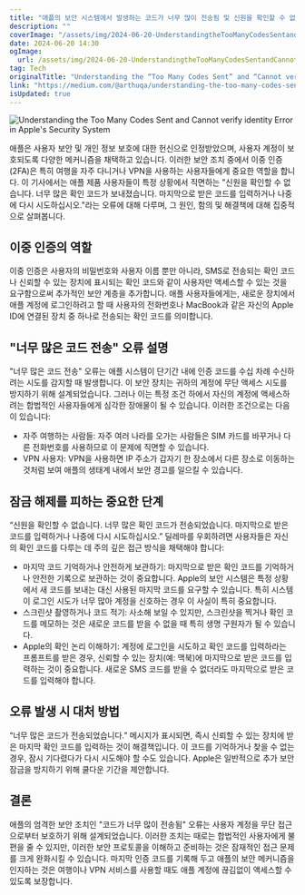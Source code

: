 ```yaml
---
title: "애플의 보안 시스템에서 발생하는 코드가 너무 많이 전송됨 및 신원을 확인할 수 없음 오류 이해하기"
description: ""
coverImage: "/assets/img/2024-06-20-UnderstandingtheTooManyCodesSentandCannotverifyidentityErrorinApplesSecuritySystem_0.png"
date: 2024-06-20 14:30
ogImage:
  url: /assets/img/2024-06-20-UnderstandingtheTooManyCodesSentandCannotverifyidentityErrorinApplesSecuritySystem_0.png
tag: Tech
originalTitle: "Understanding the “Too Many Codes Sent” and “Cannot verify identity” Error in Apple’s Security System"
link: "https://medium.com/@arthuqa/understanding-the-too-many-codes-sent-and-cannot-verify-identity-error-in-apples-security-c86d2ed33e4f"
isUpdated: true
---
```


![Understanding the Too Many Codes Sent and Cannot verify identity Error in Apple's Security System](/assets/img/2024-06-20-UnderstandingtheTooManyCodesSentandCannotverifyidentityErrorinApplesSecuritySystem_0.png)

애플은 사용자 보안 및 개인 정보 보호에 대한 헌신으로 인정받았으며, 사용자 계정이 보호되도록 다양한 메커니즘을 채택하고 있습니다. 이러한 보안 조치 중에서 이중 인증(2FA)은 특히 여행을 자주 다니거나 VPN을 사용하는 사용자들에게 중요한 역할을 합니다. 이 기사에서는 애플 제품 사용자들이 특정 상황에서 직면하는 "신원을 확인할 수 없습니다. 너무 많은 확인 코드가 보내졌습니다. 마지막으로 받은 코드를 입력하거나 나중에 다시 시도하십시오."라는 오류에 대해 다루며, 그 원인, 함의 및 해결책에 대해 집중적으로 살펴봅니다.

## 이중 인증의 역할

이중 인증은 사용자의 비밀번호와 사용자 이름 뿐만 아니라, SMS로 전송되는 확인 코드나 신뢰할 수 있는 장치에 표시되는 확인 코드와 같이 사용자만 액세스할 수 있는 것을 요구함으로써 추가적인 보안 계층을 추가합니다. 애플 사용자들에게는, 새로운 장치에서 애플 계정에 로그인하려고 할 때 사용자의 전화번호나 MacBook과 같은 자신의 Apple ID에 연결된 장치 중 하나로 전송되는 확인 코드를 의미합니다.

<!-- cozy-coder - 수평 -->

<ins class="adsbygoogle"
     style="display:block"
     data-ad-client="ca-pub-4877378276818686"
     data-ad-slot="1107185301"
     data-ad-format="auto"
     data-full-width-responsive="true"></ins>

<script>
     (adsbygoogle = window.adsbygoogle || []).push({});
</script>

## "너무 많은 코드 전송" 오류 설명

"너무 많은 코드 전송" 오류는 애플 시스템이 단기간 내에 인증 코드를 수십 차례 수신하려는 시도를 감지할 때 발생합니다. 이 보안 장치는 귀하의 계정에 무단 액세스 시도를 방지하기 위해 설계되었습니다. 그러나 이는 특정 조건 하에서 자신의 계정에 액세스하려는 합법적인 사용자들에게 심각한 장애물이 될 수 있습니다. 이러한 조건으로는 다음이 있습니다:

- 자주 여행하는 사람들: 자주 여러 나라를 오가는 사람들은 SIM 카드를 바꾸거나 다른 전화번호를 사용하므로 이 문제에 직면할 수 있습니다.
- VPN 사용자: VPN을 사용하면 IP 주소가 갑자기 한 장소에서 다른 장소로 이동하는 것처럼 보여 애플의 생태계 내에서 보안 경고를 일으킬 수 있습니다.

## 잠금 해제를 피하는 중요한 단계

<!-- cozy-coder - 수평 -->

<ins class="adsbygoogle"
     style="display:block"
     data-ad-client="ca-pub-4877378276818686"
     data-ad-slot="1107185301"
     data-ad-format="auto"
     data-full-width-responsive="true"></ins>

<script>
     (adsbygoogle = window.adsbygoogle || []).push({});
</script>

“신원을 확인할 수 없습니다. 너무 많은 확인 코드가 전송되었습니다. 마지막으로 받은 코드를 입력하거나 나중에 다시 시도하십시오.” 딜레마를 우회하려면 사용자들은 자신의 확인 코드를 다루는 데 주의 깊은 접근 방식을 채택해야 합니다:

- 마지막 코드 기억하거나 안전하게 보관하기: 마지막으로 받은 확인 코드를 기억하거나 안전한 기록으로 보관하는 것이 중요합니다. Apple의 보안 시스템은 특정 상황에서 새 코드를 보내는 대신 사용된 마지막 코드를 요구할 수 있습니다. 특히 시스템이 로그인 시도가 너무 많아 계정을 신호하는 경우 이 사실이 특히 중요합니다.
- 스크린샷 촬영하거나 코드 적기: 사소해 보일 수 있지만, 스크린샷을 찍거나 확인 코드를 메모하는 것은 새로운 코드를 받을 수 없을 때 특히 생명 구원자가 될 수 있습니다.
- Apple의 확인 논리 이해하기: 계정에 로그인을 시도하고 확인 코드를 입력하라는 프롬프트를 받은 경우, 신뢰할 수 있는 장치(예: 맥북)에 마지막으로 받은 코드를 입력하는 것이 중요합니다. 새로운 SMS 코드를 받을 수 없더라도 마지막으로 받은 코드를 입력해야 합니다.

## 오류 발생 시 대처 방법

“너무 많은 코드가 전송되었습니다.” 메시지가 표시되면, 즉시 신뢰할 수 있는 장치에 받은 마지막 확인 코드를 입력하는 것이 해결책입니다. 이 코드를 기억하거나 찾을 수 없는 경우, 잠시 기다렸다가 다시 시도해야 할 수도 있습니다. Apple은 일반적으로 추가 보안 잠금을 방지하기 위해 쿨다운 기간을 제안합니다.

<!-- cozy-coder - 수평 -->

<ins class="adsbygoogle"
     style="display:block"
     data-ad-client="ca-pub-4877378276818686"
     data-ad-slot="1107185301"
     data-ad-format="auto"
     data-full-width-responsive="true"></ins>

<script>
     (adsbygoogle = window.adsbygoogle || []).push({});
</script>

## 결론

애플의 엄격한 보안 조치인 "코드가 너무 많이 전송됨" 오류는 사용자 계정을 무단 접근으로부터 보호하기 위해 설계되었습니다. 이러한 조치는 때로는 합법적인 사용자에게 불편을 줄 수 있지만, 이러한 보안 프로토콜을 이해하고 준비하는 것은 잠재적인 접근 문제를 크게 완화시킬 수 있습니다. 마지막 인증 코드를 기록해 두고 애플의 보안 메커니즘을 인지하는 것은 여행이나 VPN 서비스를 사용할 때도 애플 계정에 끊김없이 액세스할 수 있도록 보장합니다.

